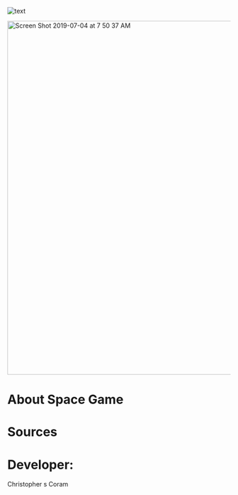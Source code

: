 ![text](https://user-images.githubusercontent.com/36040531/60665710-40407e80-9e33-11e9-82aa-22ff63cecb02.gif)

<img width="797" alt="Screen Shot 2019-07-04 at 7 50 37 AM" src="https://user-images.githubusercontent.com/36040531/60664767-b7c0de80-9e30-11e9-8328-253ae0c08e8b.png">


# About Space Game


# Sources


# Developer:
Christopher s Coram
